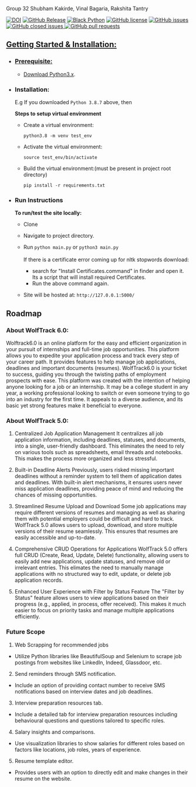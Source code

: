 Group 32
Shubham Kakirde, Vinal Bagaria, Rakshita Tantry

[![DOI](https://zenodo.org/badge/DOI/10.5281/zenodo.10211531.svg)](https://doi.org/10.5281/zenodo.14014887)
[![GitHub Release](https://img.shields.io/badge/release-v1.0.1.1-blue)](https://github.com/SE-vrs-organization/slash-backend)
[![Black Python](https://github.com/SE-vrs-organization/slash-backend/actions/workflows/blackformatting.yaml/badge.svg)](https://github.com/SE-vrs-organization/slash-backend/actions/workflows/blackformatting.yaml)
[![GitHub license](https://img.shields.io/github/license/SE-vrs-organization/slash-backend)](https://github.com/SE-vrs-organization/slash-backend/blob/main/License.md)
<a href="https://github.com/SE-vrs-organization/slash-backend/issues"><img alt="GitHub issues" src="https://img.shields.io/github/issues/SE-vrs-organization/slash-backend"></a>
<a href="https://github.com/SE-vrs-organization/slash-backend/issues"><img alt="GitHub closed issues" src="https://img.shields.io/github/issues-closed/SE-vrs-organization/slash-backend">
<a href="https://github.com/SE-vrs-organization/slash-backend/pulls"><img alt="GitHub pull requests" src="https://img.shields.io/github/issues-pr/SE-vrs-organization/slash-backend">

## Getting Started & Installation:

- ### Prerequisite:

  - Download [Python3.x](https://www.python.org/downloads/).

- ### Installation:

  E.g If you downloaded `Python 3.8.7` above, then

  **Steps to setup virtual environment**

  - Create a virtual environment:

    `python3.8 -m venv test_env`

  - Activate the virtual environment:

    `source test_env/bin/activate`

  - Build the virtual environment:(must be present in project root directory)

    `pip install -r requirements.txt`

- ### Run Instructions

  **To run/test the site locally:**

  - Clone

  - Navigate to project directory.

  - Run `python main.py` or `python3 main.py` <br> <br>
    If there is a certificate error coming up for nltk stopwords download: <br>

    - search for "Install Certificates.command" in finder and open it. Its a script that will install required Certificates. <br>
    - Run the above command again.

  - Site will be hosted at:
    `http://127.0.0.1:5000/`

## Roadmap

### About WolfTrack 6.0:

Wolftrack6.0 is an online platform for the easy and efficient organization in your pursuit of internships and full-time job opportunities. This platform allows you to expedite your application process and track every step of your career path. It provides features to help manage job applications, deadlines and important documents (resumes). WolfTrack6.0 is your ticket to success, guiding you through the twisting paths of employment prospects with ease. This platform was created with the intention of helping anyone looking for a job or an internship. It may be a college student in any year, a working professional looking to switch or even someone trying to go into an industry for the first time. It appeals to a diverse audience, and its basic yet strong features make it beneficial to everyone.

### About WolfTrack 5.0:

1. Centralized Job Application Management
   It centralizes all job application information, including deadlines, statuses, and documents, into a single, user-friendly dashboard. This eliminates the need to rely on various tools such as spreadsheets, email threads and notebooks. This makes the process more organized and less stressful.

2. Built-in Deadline Alerts
   Previously, users risked missing important deadlines without a reminder system to tell them of application dates and deadlines. With built-in alert mechanisms, it ensures users never miss application deadlines, providing peace of mind and reducing the chances of missing opportunities.

3. Streamlined Resume Upload and Download
   Some job applications may require different versions of resumes and managing as well as sharing them with potential employers could be difficult and hard to track. WolfTrack 5.0 allows users to upload, download, and store multiple versions of their resume seamlessly. This ensures that resumes are easily accessible and up-to-date.

4. Comprehensive CRUD Operations for Applications
   WolfTrack 5.0 offers full CRUD (Create, Read, Update, Delete) functionality, allowing users to easily add new applications, update statuses, and remove old or irrelevant entries. This elimates the need to manually manage applications with no structured way to edit, update, or delete job application records.

5. Enhanced User Experience with Filter by Status Feature
   The "Filter by Status" feature allows users to view applications based on their progress (e.g., applied, in process, offer received). This makes it much easier to focus on priority tasks and manage multiple applications efficiently.

### Future Scope

1. Web Scrapping for recommended jobs

- Utilize Python libraries like BeautifulSoup and Selenium to scrape job postings from websites like LinkedIn, Indeed, Glassdoor, etc.

2. Send reminders through SMS notification.

- Include an option of providing contact number to receive SMS notifications based on interview dates and job deadlines.

3. Interview preparation resources tab.

- Include a detailed tab for interview preparation resources including behavioural questions and questions tailored to specific roles.

4. Salary insights and comparisons.

- Use visualization libraries to show salaries for different roles based on factors like locations, job roles, years of experience.

5. Resume template editor.

- Provides users with an option to directly edit and make changes in their resume on the website.
